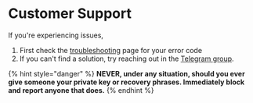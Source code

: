 # Customer Support



If you're experiencing issues,

1. First check the [troubleshooting](common-issue.md#issues-with-failed-canceled-orders) page for your error code
2. If you can't find a solution, try reaching out in the [Telegram group](https://t.me/joinchat/bftDQ-Vf0oUxODQ9).

{% hint style="danger" %}
**NEVER, under any situation, should you ever give someone your private key or recovery phrases. Immediately block and report anyone that does.**
{% endhint %}

